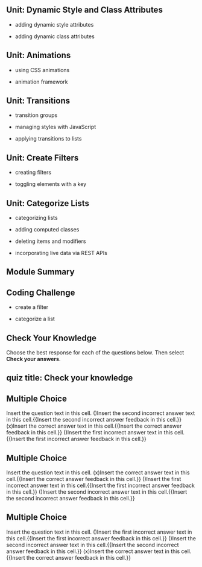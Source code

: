 ## Unit: Dynamic Style and Class Attributes

- adding dynamic style attributes

- adding dynamic class attributes

## Unit: Animations

- using CSS animations

- animation framework

## Unit: Transitions

- transition groups

- managing styles with JavaScript

- applying transitions to lists

## Unit: Create Filters

- creating filters

- toggling elements with a key

## Unit: Categorize Lists

- categorizing lists

- adding computed classes

- deleting items and modifiers

- incorporating live data via REST APIs

## Module Summary

## Coding Challenge

- create a filter

- categorize a list

## Check Your Knowledge


Choose the best response for each of the questions below. Then select **Check your answers**.
## quiz title: Check your knowledge

## Multiple Choice
Insert the question text in this cell.
()Insert the second incorrect answer text in this cell.{{Insert the second incorrect answer feedback in this cell.}}
(x)Insert the correct answer text in this cell.{{Insert the correct answer feedback in this cell.}}
()Insert the first incorrect answer text in this cell.{{Insert the first incorrect answer feedback in this cell.}}

## Multiple Choice
Insert the question text in this cell.
(x)Insert the correct answer text in this cell.{{Insert the correct answer feedback in this cell.}}
()Insert the first incorrect answer text in this cell.{{Insert the first incorrect answer feedback in this cell.}}
()Insert the second incorrect answer text in this cell.{{Insert the second incorrect answer feedback in this cell.}}

## Multiple Choice
Insert the question text in this cell.
()Insert the first incorrect answer text in this cell.{{Insert the first incorrect answer feedback in this cell.}}
()Insert the second incorrect answer text in this cell.{{Insert the second incorrect answer feedback in this cell.}}
(x)Insert the correct answer text in this cell.{{Insert the correct answer feedback in this cell.}}
